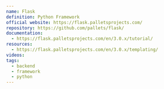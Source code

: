 ```yaml
---
name: Flask
definition: Python Framework
official website: https://flask.palletsprojects.com/
repository: https://github.com/pallets/flask/
documentation:
  - https://flask.palletsprojects.com/en/3.0.x/tutorial/
resources:
  - https://flask.palletsprojects.com/en/3.0.x/templating/
videos: 
tags:
  - backend
  - framework
  - python
---
```

